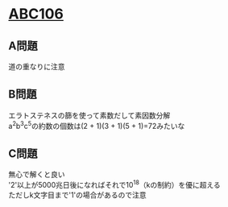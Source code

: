 # [ABC106](https://beta.atcoder.jp/contests/abc106)  
  
## A問題  
道の重なりに注意  
  
## B問題  
エラトステネスの篩を使って素数だして素因数分解  
a<sup>2</sup>b<sup>3</sup>c<sup>5</sup>の約数の個数は(2 + 1)(3 + 1)(5 + 1)=72みたいな  
  
## C問題  
無心で解くと良い  
'2'以上が5000兆日後になればそれで10<sup>18</sup>（kの制約）を優に超える  
ただしk文字目まで'1'の場合があるので注意  
